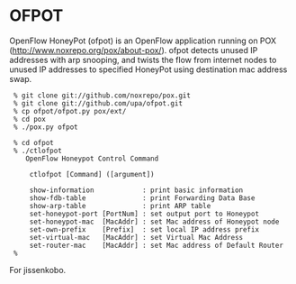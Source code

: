 OFPOT
=====

OpenFlow HoneyPot (ofpot) is an OpenFlow application running on POX 
(http://www.noxrepo.org/pox/about-pox/).
ofpot detects unused IP addresses with arp snooping,
and twists the flow from internet nodes to unused IP addresses to 
specified HoneyPot using destination mac address swap.

	 
	 % git clone git://github.com/noxrepo/pox.git
	 % git clone git://github.com/upa/ofpot.git
	 % cp ofpot/ofpot.py pox/ext/
	 % cd pox
	 % ./pox.py ofpot

	 % cd ofpot
	 % ./ctlofpot 
	    OpenFlow Honeypot Control Command

	     ctlofpot [Command] ([argument])

	     show-information            : print basic information
	     show-fdb-table              : print Forwarding Data Base
	     show-arp-table              : print ARP table
	     set-honeypot-port [PortNum] : set output port to Honeypot
	     set-honeypot-mac  [MacAddr] : set Mac address of Honeypot node
	     set-own-prefix    [Prefix]  : set local IP address prefix
	     set-virtual-mac   [MacAddr] : set Virtual Mac Address
	     set-router-mac    [MacAddr] : set Mac address of Default Router
	 % 
	 

For jissenkobo.
